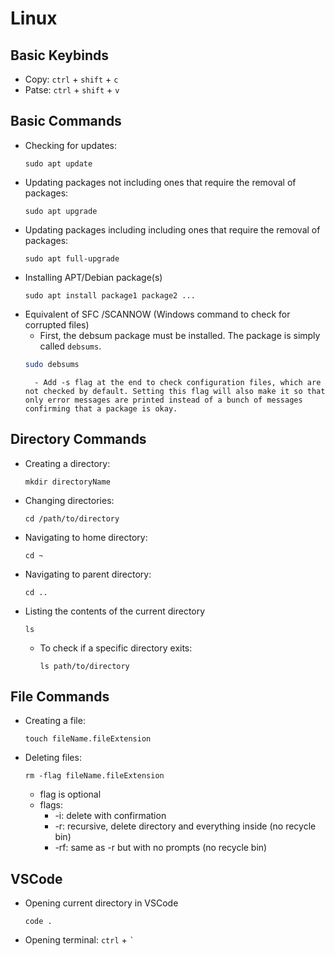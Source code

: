 # Linux

## Basic Keybinds
- Copy: `ctrl` + `shift` + `c`
- Patse: `ctrl` + `shift` + `v`

## Basic Commands
- Checking for updates:
    ```
    sudo apt update
    ```
- Updating packages not including ones that require the removal of packages:
    ```
    sudo apt upgrade
    ```
- Updating packages including including ones that require the removal of packages:
    ```
    sudo apt full-upgrade
    ```
- Installing APT/Debian package(s)
    ```
    sudo apt install package1 package2 ...
    ```
- Equivalent of SFC /SCANNOW (Windows command to check for corrupted files)
    - First, the debsum package must be installed. The package is simply called `debsums`.
    ```bash
    sudo debsums
    ```
        - Add -s flag at the end to check configuration files, which are not checked by default. Setting this flag will also make it so that only error messages are printed instead of a bunch of messages confirming that a package is okay.

## Directory Commands
- Creating a directory:
    ```
    mkdir directoryName
    ```
- Changing directories:
    ```
    cd /path/to/directory
    ```
- Navigating to home directory:
    ```
    cd ~
    ```
- Navigating to parent directory:
    ```
    cd ..
    ```
- Listing the contents of the current directory
    ```
    ls
    ```
    - To check if a specific directory exits:
        ```
        ls path/to/directory
        ```

## File Commands
- Creating a file:
    ```
    touch fileName.fileExtension
    ```
- Deleting files:
    ```
    rm -flag fileName.fileExtension
    ```
    - flag is optional
    - flags:
        - -i: delete with confirmation
        - -r: recursive, delete directory and everything inside (no recycle bin)
        - -rf: same as -r but with no prompts (no recycle bin)

## VSCode
- Opening current directory in VSCode
    ```
    code .
    ```
- Opening terminal: `ctrl` + `` ` ``